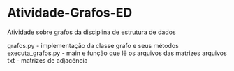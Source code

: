 # Atividade-Grafos-ED
Atividade sobre grafos da disciplina de estrutura de dados

grafos.py - implementação da classe grafo e seus métodos
executa_grafos.py - main e função que lê os arquivos das matrizes
arquivos txt - matrizes de adjacência

